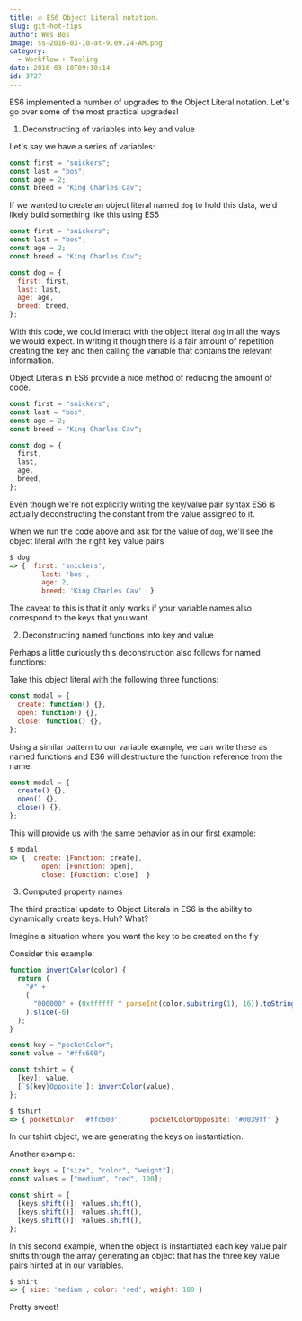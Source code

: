 ```yaml
---
title: 🔥 ES6 Object Literal notation.
slug: git-hot-tips
author: Wes Bos
image: ss-2016-03-10-at-9.09.24-AM.png
category:
  - Workflow + Tooling
date: 2016-03-10T09:10:14
id: 3727
---
```


ES6 implemented a number of upgrades to the Object Literal notation. Let's go over some of the most practical upgrades!

1. Deconstructing of variables into key and value

Let's say we have a series of variables:

```js
const first = "snickers";
const last = "bos";
const age = 2;
const breed = "King Charles Cav";
```

If we wanted to create an object literal named `dog` to hold this data, we'd likely build something like this using ES5

```js
const first = "snickers";
const last = "bos";
const age = 2;
const breed = "King Charles Cav";

const dog = {
  first: first,
  last: last,
  age: age,
  breed: breed,
};
```

With this code, we could interact with the object literal `dog` in all the ways we would expect. In writing it though there is a fair amount of repetition creating the key and then calling the variable that contains the relevant information.

Object Literals in ES6 provide a nice method of reducing the amount of code.

```js
const first = "snickers";
const last = "bos";
const age = 2;
const breed = "King Charles Cav";

const dog = {
  first,
  last,
  age,
  breed,
};
```

Even though we're not explicitly writing the key/value pair syntax ES6 is actually deconstructing the constant from the value assigned to it.

When we run the code above and ask for the value of `dog`, we'll see the object literal with the right key value pairs

```js
$ dog
=> {  first: 'snickers',
        last: 'bos',
        age: 2,
        breed: 'King Charles Cav'  }
```

The caveat to this is that it only works if your variable names also correspond to the keys that you want.

2. Deconstructing named functions into key and value

Perhaps a little curiously this deconstruction also follows for named functions:

Take this object literal with the following three functions:

```js
const modal = {
  create: function() {},
  open: function() {},
  close: function() {},
};
```

Using a similar pattern to our variable example, we can write these as named functions and ES6 will destructure the function reference from the name.

```js
const modal = {
  create() {},
  open() {},
  close() {},
};
```

This will provide us with the same behavior as in our first example:

```js
$ modal
=> {  create: [Function: create],
        open: [Function: open],
        close: [Function: close]  }
```

3. Computed property names

The third practical update to Object Literals in ES6 is the ability to dynamically create keys. Huh? What?

Imagine a situation where you want the key to be created on the fly

Consider this example:

```js
function invertColor(color) {
  return (
    "#" +
    (
      "000000" + (0xffffff ^ parseInt(color.substring(1), 16)).toString(16)
    ).slice(-6)
  );
}

const key = "pocketColor";
const value = "#ffc600";

const tshirt = {
  [key]: value,
  [`${key}Opposite`]: invertColor(value),
};
```

```js
$ tshirt
=> { pocketColor: '#ffc600',       pocketColorOpposite: '#0039ff' }
```

In our tshirt object, we are generating the keys on instantiation.

Another example:

```js
const keys = ["size", "color", "weight"];
const values = ["medium", "red", 100];

const shirt = {
  [keys.shift()]: values.shift(),
  [keys.shift()]: values.shift(),
  [keys.shift()]: values.shift(),
};
```

In this second example, when the object is instantiated each key value pair shifts through the array generating an object that has the three key value pairs hinted at in our variables.

```js
$ shirt
=> { size: 'medium', color: 'red', weight: 100 }
```

Pretty sweet!
